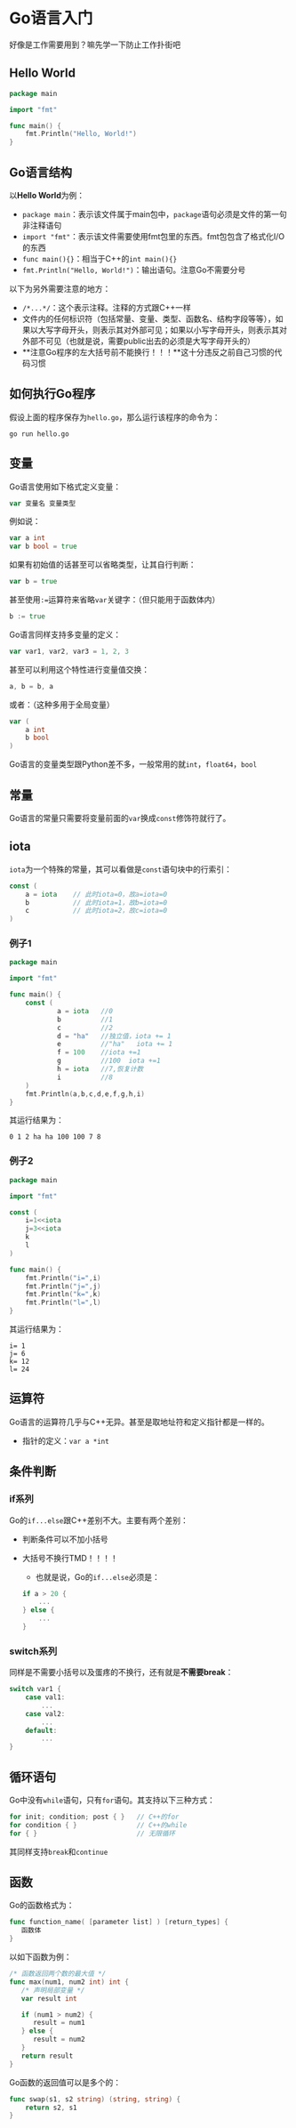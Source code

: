 # Go语言入门

好像是工作需要用到？嘛先学一下防止工作扑街吧

## Hello World

```go
package main

import "fmt"

func main() {
    fmt.Println("Hello, World!")
} 
```

## Go语言结构

以**Hello World**为例：

+ `package main`：表示该文件属于main包中，`package`语句必须是文件的第一句非注释语句
+ `import "fmt"`：表示该文件需要使用fmt包里的东西。fmt包包含了格式化I/O的东西
+ `func main(){}`：相当于C++的`int main(){}`
+ `fmt.Println("Hello, World!")`：输出语句。注意Go不需要分号

以下为另外需要注意的地方：

+ `/*...*/`：这个表示注释。注释的方式跟C++一样
+ 文件内的任何标识符（包括常量、变量、类型、函数名、结构字段等等），如果以大写字母开头，则表示其对外部可见；如果以小写字母开头，则表示其对外部不可见（也就是说，需要public出去的必须是大写字母开头的）
+ **注意Go程序的左大括号前不能换行！！！**这十分违反之前自己习惯的代码习惯

## 如何执行Go程序

假设上面的程序保存为`hello.go`，那么运行该程序的命令为：

```shell
go run hello.go
```

## 变量

Go语言使用如下格式定义变量：

```go
var 变量名 变量类型
```

例如说：

```go
var a int
var b bool = true
```

如果有初始值的话甚至可以省略类型，让其自行判断：

```go
var b = true
```

甚至使用`:=`运算符来省略`var`关键字：（但只能用于函数体内）

```go
b := true
```

Go语言同样支持多变量的定义：

```go
var var1, var2, var3 = 1, 2, 3
```

甚至可以利用这个特性进行变量值交换：

```go
a, b = b, a
```

或者：（这种多用于全局变量）

```go
var (
	a int
	b bool
)
```

Go语言的变量类型跟Python差不多，一般常用的就`int`，`float64`，`bool`

## 常量

Go语言的常量只需要将变量前面的`var`换成`const`修饰符就行了。

## iota

`iota`为一个特殊的常量，其可以看做是`const`语句块中的行索引：

```go
const (
	a = iota	// 此时iota=0，故a=iota=0
	b			// 此时iota=1，故b=iota=0
	c			// 此时iota=2，故c=iota=0
)
```

### 例子1

```go
package main

import "fmt"

func main() {
    const (
            a = iota   //0
            b          //1
            c          //2
            d = "ha"   //独立值，iota += 1
            e          //"ha"   iota += 1
            f = 100    //iota +=1
            g          //100  iota +=1
            h = iota   //7,恢复计数
            i          //8
    )
    fmt.Println(a,b,c,d,e,f,g,h,i)
}
```

其运行结果为：

```shell
0 1 2 ha ha 100 100 7 8
```

### 例子2

```go
package main

import "fmt"

const (
    i=1<<iota
    j=3<<iota
    k
    l
)

func main() {
    fmt.Println("i=",i)
    fmt.Println("j=",j)
    fmt.Println("k=",k)
    fmt.Println("l=",l)
}
```

其运行结果为：

```shell
i= 1
j= 6
k= 12
l= 24
```

## 运算符

Go语言的运算符几乎与C++无异。甚至是取地址符和定义指针都是一样的。

+ 指针的定义：`var a *int`

## 条件判断

### if系列

Go的`if...else`跟C++差别不大。主要有两个差别：

+ 判断条件可以不加小括号

+ 大括号不换行TMD！！！！

  + 也就是说，Go的`if...else`必须是：

  ```go
  if a > 20 {
      ...
  } else {
      ...
  }
  ```


### switch系列

同样是不需要小括号以及蛋疼的不换行，还有就是**不需要break**：

```go
switch var1 {
    case val1:
        ...
    case val2:
        ...
    default:
        ...
}
```

## 循环语句

Go中没有`while`语句，只有`for`语句。其支持以下三种方式：

```go
for init; condition; post { }	// C++的for
for condition { }				// C++的while
for { }							// 无限循环
```

其同样支持`break`和`continue`

## 函数

Go的函数格式为：

```go
func function_name( [parameter list] ) [return_types] {
   函数体
}
```

以如下函数为例：

```go
/* 函数返回两个数的最大值 */
func max(num1, num2 int) int {
   /* 声明局部变量 */
   var result int

   if (num1 > num2) {
      result = num1
   } else {
      result = num2
   }
   return result 
}
```

Go函数的返回值可以是多个的：

```go
func swap(s1, s2 string) (string, string) {
    return s2, s1
}
```

